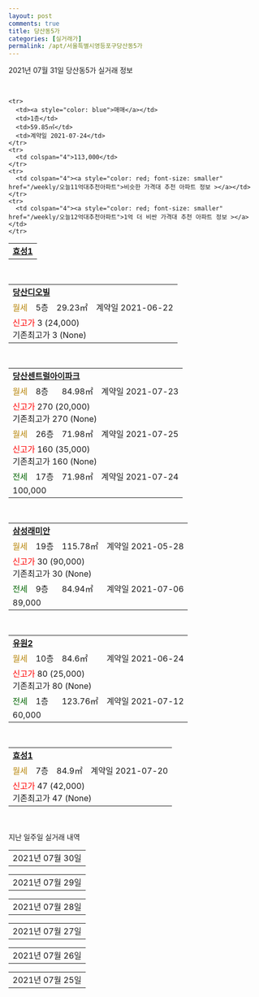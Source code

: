 ```yaml
---
layout: post
comments: true
title: 당산동5가
categories: [실거래가]
permalink: /apt/서울특별시영등포구당산동5가
---
```


2021년 07월 31일 당산동5가 실거래 정보

<script type="text/javascript">
  google.charts.load('current', {'packages':['corechart']});
  google.charts.setOnLoadCallback(drawChart);

  function drawChart() {
    var data = google.visualization.arrayToDataTable([['거래일', '매매', '전월세', '전매'], ['20-07', 1, 2, 0], ['20-08', 8, 38, 0], ['20-09', 7, 17, 0], ['20-10', 8, 21, 0], ['20-11', 8, 28, 0], ['20-12', 22, 32, 0], ['21-01', 13, 14, 0], ['21-02', 3, 19, 0], ['21-03', 9, 9, 0], ['21-04', 3, 13, 0], ['21-05', 14, 43, 0], ['21-06', 7, 29, 0], ['21-07', 5, 20, 0]]);

    var options = {
      title: '최근 1년간 유형별 거래량 추이',
      legend: { position: 'bottom' }
    };

    var chart = new google.visualization.LineChart(document.getElementById('columnchart_material'));
    chart.draw(data, (options));년간 
  }
</script>

<div id="columnchart_material" style="width: 95%; margin-left: -35px; display: block"></div>
<br>
<table>
  <tr>
    <td colspan="4" style="font-weight: bold;"><a href="https://search.naver.com/search.naver?query=당산동5가 효성1">효성1</a></td>
  </tr>
    
    <tr>
      <td><a style="color: blue">매매</a></td>
      <td>1층</td>
      <td>59.85㎡</td>
      <td>계약일 2021-07-24</td>
    </tr>
    <tr>
      <td colspan="4">113,000</td>
    </tr>
    <tr>
      <td colspan="4"><a style="color: red; font-size: smaller" href="/weekly/오늘11억대추천아파트">비슷한 가격대 추천 아파트 정보 ></a></td>
    </tr>
    <tr>
      <td colspan="4"><a style="color: red; font-size: smaller" href="/weekly/오늘12억대추천아파트">1억 더 비싼 가격대 추천 아파트 정보 ></a></td>
    </tr>
      
</table>
<br>
<table>
  <tr>
    <td colspan="4" style="font-weight: bold;"><a href="https://search.naver.com/search.naver?query=당산디오빌">당산디오빌</a></td>
  </tr>
    
  <tr>
    <td><a style="color: darkgoldenrod">월세</a></td>
    <td>5층</td>
    <td>29.23㎡</td>
    <td>계약일 2021-06-22</td>
  </tr>
  <tr>
    <td colspan="4"><a style="color: red;">신고가 </a>3 (24,000)<br>기존최고가 3 (None)</td>
  </tr>
    
</table>
<br>
<table>
  <tr>
    <td colspan="4" style="font-weight: bold;"><a href="https://search.naver.com/search.naver?query=당산센트럴아이파크">당산센트럴아이파크</a></td>
  </tr>
    
  <tr>
    <td><a style="color: darkgoldenrod">월세</a></td>
    <td>8층</td>
    <td>84.98㎡</td>
    <td>계약일 2021-07-23</td>
  </tr>
  <tr>
    <td colspan="4"><a style="color: red;">신고가 </a>270 (20,000)<br>기존최고가 270 (None)</td>
  </tr>
    
  <tr>
    <td><a style="color: darkgoldenrod">월세</a></td>
    <td>26층</td>
    <td>71.98㎡</td>
    <td>계약일 2021-07-25</td>
  </tr>
  <tr>
    <td colspan="4"><a style="color: red;">신고가 </a>160 (35,000)<br>기존최고가 160 (None)</td>
  </tr>
    
  <tr>
    <td><a style="color: darkgreen">전세</a></td>
    <td>17층</td>
    <td>71.98㎡</td>
    <td>계약일 2021-07-24</td>
  </tr>
  <tr>
    <td colspan="4">100,000</td>
  </tr>
    
</table>
<br>
<table>
  <tr>
    <td colspan="4" style="font-weight: bold;"><a href="https://search.naver.com/search.naver?query=삼성래미안">삼성래미안</a></td>
  </tr>
    
  <tr>
    <td><a style="color: darkgoldenrod">월세</a></td>
    <td>19층</td>
    <td>115.78㎡</td>
    <td>계약일 2021-05-28</td>
  </tr>
  <tr>
    <td colspan="4"><a style="color: red;">신고가 </a>30 (90,000)<br>기존최고가 30 (None)</td>
  </tr>
    
  <tr>
    <td><a style="color: darkgreen">전세</a></td>
    <td>9층</td>
    <td>84.94㎡</td>
    <td>계약일 2021-07-06</td>
  </tr>
  <tr>
    <td colspan="4">89,000</td>
  </tr>
    
</table>
<br>
<table>
  <tr>
    <td colspan="4" style="font-weight: bold;"><a href="https://search.naver.com/search.naver?query=유원2">유원2</a></td>
  </tr>
    
  <tr>
    <td><a style="color: darkgoldenrod">월세</a></td>
    <td>10층</td>
    <td>84.6㎡</td>
    <td>계약일 2021-06-24</td>
  </tr>
  <tr>
    <td colspan="4"><a style="color: red;">신고가 </a>80 (25,000)<br>기존최고가 80 (None)</td>
  </tr>
    
  <tr>
    <td><a style="color: darkgreen">전세</a></td>
    <td>1층</td>
    <td>123.76㎡</td>
    <td>계약일 2021-07-12</td>
  </tr>
  <tr>
    <td colspan="4">60,000</td>
  </tr>
    
</table>
<br>
<table>
  <tr>
    <td colspan="4" style="font-weight: bold;"><a href="https://search.naver.com/search.naver?query=효성1">효성1</a></td>
  </tr>
    
  <tr>
    <td><a style="color: darkgoldenrod">월세</a></td>
    <td>7층</td>
    <td>84.9㎡</td>
    <td>계약일 2021-07-20</td>
  </tr>
  <tr>
    <td colspan="4"><a style="color: red;">신고가 </a>47 (42,000)<br>기존최고가 47 (None)</td>
  </tr>
    
</table>
    
<div style="margin-top: 50px; margin-bottom: 13px">지난 일주일 실거래 내역</div>

  <table style="width: 100%; margin-bottom: 1px">
      <tr class="header">
        <td>2021년 07월 30일</td>
      </tr>
      <tr class="child" style="display: none">
        <td>
            
        <table>
          <tr>
            <td colspan="4" style="font-weight: bold;"><a href="https://search.naver.com/search.naver?query=당산디오빌">당산디오빌</a></td>
          </tr>

          <tr>
            <td><a style="color: blue">매매</a></td>
            <td>4층</td>
            <td>33.09㎡</td>
            <td>계약일 2021-07-25</td>
          </tr>
          <tr>
            <td colspan="4">41,500</td>
          </tr>
    
        </table>
    
        </td>
      </tr>
  </table>
    
  <table style="width: 100%; margin-bottom: 1px">
      <tr class="header">
        <td>2021년 07월 29일</td>
      </tr>
      <tr class="child" style="display: none">
        <td>
            
        <table>
          <tr>
            <td colspan="4" style="font-weight: bold;"><a href="https://search.naver.com/search.naver?query=실거래정보없음">실거래정보없음</a></td>
          </tr>

        </table>
    
        </td>
      </tr>
  </table>
    
  <table style="width: 100%; margin-bottom: 1px">
      <tr class="header">
        <td>2021년 07월 28일</td>
      </tr>
      <tr class="child" style="display: none">
        <td>
            
        <table>
          <tr>
            <td colspan="4" style="font-weight: bold;"><a href="https://search.naver.com/search.naver?query=당산센트럴아이파크">당산센트럴아이파크</a></td>
          </tr>

          <tr>
            <td><a style="color: blue">매매</a></td>
            <td>14층</td>
            <td>84.98㎡</td>
            <td>계약일 2021-06-27</td>
          </tr>
          <tr>
            <td colspan="4">172,500</td>
          </tr>
    
        </table>
        <table style="margin-top: 5px">
          <tr>
            <td colspan="4" style="font-weight: bold;"><a href="https://search.naver.com/search.naver?query=삼성래미안">삼성래미안</a></td>
          </tr>
    
          <tr>
            <td><a style="color: blue">매매</a></td>
            <td>16층</td>
            <td>97.27㎡</td>
            <td>계약일 2021-07-12</td>
          </tr>
          <tr>
            <td colspan="4">175,000</td>
          </tr>
    
        </table>
    
        </td>
      </tr>
  </table>
    
  <table style="width: 100%; margin-bottom: 1px">
      <tr class="header">
        <td>2021년 07월 27일</td>
      </tr>
      <tr class="child" style="display: none">
        <td>
            
        <table>
          <tr>
            <td colspan="4" style="font-weight: bold;"><a href="https://search.naver.com/search.naver?query=삼성래미안">삼성래미안</a></td>
          </tr>

          <tr>
            <td><a style="color: darkgreen">전세</a></td>
            <td>25층</td>
            <td>115.78㎡</td>
            <td>계약일 2021-05-04</td>
          </tr>
          <tr>
            <td colspan="4">78,750</td>
          </tr>
    
        </table>
    
        </td>
      </tr>
  </table>
    
  <table style="width: 100%; margin-bottom: 1px">
      <tr class="header">
        <td>2021년 07월 26일</td>
      </tr>
      <tr class="child" style="display: none">
        <td>
            
        <table>
          <tr>
            <td colspan="4" style="font-weight: bold;"><a href="https://search.naver.com/search.naver?query=실거래정보없음">실거래정보없음</a></td>
          </tr>

        </table>
    
        </td>
      </tr>
  </table>
    
  <table style="width: 100%; margin-bottom: 1px">
      <tr class="header">
        <td>2021년 07월 25일</td>
      </tr>
      <tr class="child" style="display: none">
        <td>
            
        <table>
          <tr>
            <td colspan="4" style="font-weight: bold;"><a href="https://search.naver.com/search.naver?query=실거래정보없음">실거래정보없음</a></td>
          </tr>

        </table>
    
        </td>
      </tr>
  </table>
    

